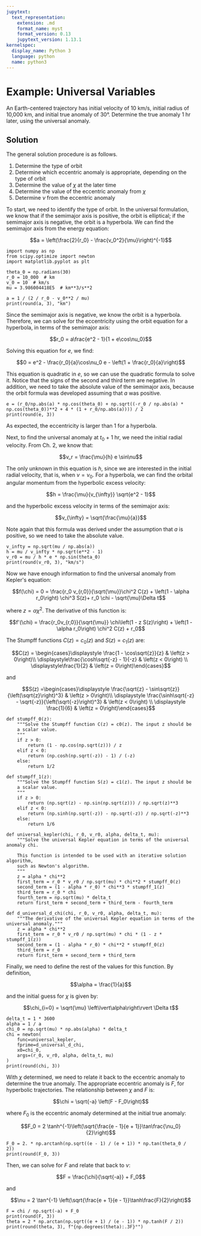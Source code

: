 ```yaml
---
jupytext:
  text_representation:
    extension: .md
    format_name: myst
    format_version: 0.13
    jupytext_version: 1.13.1
kernelspec:
  display_name: Python 3
  language: python
  name: python3
---
```


# Example: Universal Variables

An Earth-centered trajectory has initial velocity of 10 km/s, initial radius of 10,000 km, and initial true anomaly of 30°. Determine the true anomaly 1 hr later, using the universal anomaly.

## Solution

The general solution procedure is as follows.

1. Determine the type of orbit
2. Determine which eccentric anomaly is appropriate, depending on the type of orbit
3. Determine the value of $\chi$ at the later time
4. Determine the value of the eccentric anomaly from $\chi$
5. Determine $\nu$ from the eccentric anomaly

To start, we need to identify the type of orbit. In the universal formulation, we know that if the semimajor axis is positive, the orbit is elliptical; if the semimajor axis is negative, the orbit is a hyperbola. We can find the semimajor axis from the energy equation:

$$a = \left(\frac{2}{r_0} - \frac{v_0^2}{\mu}\right)^{-1}$$

```{code-cell} ipython3
import numpy as np
from scipy.optimize import newton
import matplotlib.pyplot as plt

theta_0 = np.radians(30)
r_0 = 10_000  # km
v_0 = 10  # km/s
mu = 3.986004418E5  # km**3/s**2

a = 1 / (2 / r_0 - v_0**2 / mu)
print(round(a, 3), "km")
```

Since the semimajor axis is negative, we know the orbit is a hyperbola. Therefore, we can solve for the eccentricity using the orbit equation for a hyperbola, in terms of the semimajor axis:

$$r_0 = a\frac{e^2 - 1}{1 + e\cos\nu_0}$$

Solving this equation for $e$, we find:

$$0 = e^2 - \frac{r_0}{a}\cos\nu_0 e - \left(1 + \frac{r_0}{a}\right)$$

This equation is quadratic in $e$, so we can use the quadratic formula to solve it. Notice that the signs of the second and third term are negative. In addition, we need to take the absolute value of the semimajor axis, because the orbit formula was developed assuming that $a$ was positive.

```{code-cell} ipython3
e = (r_0/np.abs(a) * np.cos(theta_0) + np.sqrt((-r_0 / np.abs(a) * np.cos(theta_0))**2 + 4 * (1 + r_0/np.abs(a)))) / 2
print(round(e, 3))
```

As expected, the eccentricity is larger than 1 for a hyperbola.

Next, to find the universal anomaly at $t_0$ + 1 hr, we need the initial radial velocity. From Ch. 2, we know that:

$$v_r = \frac{\mu}{h} e \sin\nu$$

The only unknown in this equation is $h$, since we are interested in the initial radial velocity, that is, when $\nu = \nu_0$. For a hyperbola, we can find the orbital angular momentum from the hyperbolic excess velocity:

$$h = \frac{\mu}{v_{\infty}} \sqrt{e^2 - 1}$$

and the hyperbolic excess velocity in terms of the semimajor axis:

$$v_{\infty} = \sqrt{\frac{\mu}{a}}$$

Note again that this formula was derived under the assumption that $a$ is positive, so we need to take the absolute value.

```{code-cell} ipython3
v_infty = np.sqrt(mu / np.abs(a))
h = mu / v_infty * np.sqrt(e**2 - 1)
v_r0 = mu / h * e * np.sin(theta_0)
print(round(v_r0, 3), "km/s")
```

Now we have enough information to find the universal anomaly from Kepler's equation:

$$f(\chi) = 0 = \frac{r_0 v_{r,0}}{\sqrt{\mu}}\chi^2 C(z) + \left(1 - \alpha r_0\right) \chi^3 S(z)+ r_0 \chi - \sqrt{\mu}\Delta t$$

where $z = \alpha\chi^2$. The derivative of this function is:

$$f'(\chi) = \frac{r_0v_{r,0}}{\sqrt{\mu}} \chi\left(1 - z S(z)\right) + \left(1 - \alpha r_0\right) \chi^2 C(z) + r_0$$

The Stumpff functions $C(z) = c_0(z)$ and $S(z) = c_1(z)$ are:

$$C(z) = \begin{cases}\displaystyle \frac{1 - \cos\sqrt{z}}{z} & \left(z > 0\right)\\ \displaystyle\frac{\cosh\sqrt{-z} - 1}{-z} & \left(z < 0\right) \\ \displaystyle\frac{1}{2} & \left(z = 0\right)\end{cases}$$

and

$$S(z) =\begin{cases}\displaystyle \frac{\sqrt{z} - \sin\sqrt{z}}{\left(\sqrt{z}\right)^3} & \left(z > 0\right)\\ \displaystyle \frac{\sinh\sqrt{-z} - \sqrt{-z}}{\left(\sqrt{-z}\right)^3} & \left(z < 0\right) \\ \displaystyle \frac{1}{6} & \left(z = 0\right)\end{cases}$$

```{code-cell} ipython3
def stumpff_0(z):
    """Solve the Stumpff function C(z) = c0(z). The input z should be
    a scalar value.
    """
    if z > 0:
        return (1 - np.cos(np.sqrt(z))) / z
    elif z < 0:
        return (np.cosh(np.sqrt(-z)) - 1) / (-z)
    else:
        return 1/2

def stumpff_1(z):
    """Solve the Stumpff function S(z) = c1(z). The input z should be
    a scalar value.
    """
    if z > 0:
        return (np.sqrt(z) - np.sin(np.sqrt(z))) / np.sqrt(z)**3
    elif z < 0:
        return (np.sinh(np.sqrt(-z)) - np.sqrt(-z)) / np.sqrt(-z)**3
    else:
        return 1/6

def universal_kepler(chi, r_0, v_r0, alpha, delta_t, mu):
    """Solve the universal Kepler equation in terms of the universal anomaly chi.
    
    This function is intended to be used with an iterative solution algorithm,
    such as Newton's algorithm.
    """
    z = alpha * chi**2
    first_term = r_0 * v_r0 / np.sqrt(mu) * chi**2 * stumpff_0(z)
    second_term = (1 - alpha * r_0) * chi**3 * stumpff_1(z)
    third_term = r_0 * chi
    fourth_term = np.sqrt(mu) * delta_t
    return first_term + second_term + third_term - fourth_term

def d_universal_d_chi(chi, r_0, v_r0, alpha, delta_t, mu):
    """The derivative of the universal Kepler equation in terms of the universal anomaly."""
    z = alpha * chi**2
    first_term = r_0 * v_r0 / np.sqrt(mu) * chi * (1 - z * stumpff_1(z))
    second_term = (1 - alpha * r_0) * chi**2 * stumpff_0(z)
    third_term = r_0
    return first_term + second_term + third_term
```

Finally, we need to define the rest of the values for this function. By definition,

$$\alpha = \frac{1}{a}$$

and the initial guess for $\chi$ is given by:

$$\chi_{i=0} = \sqrt{\mu} \left\lvert\alpha\right\rvert \Delta t$$

```{code-cell} ipython3
delta_t = 1 * 3600
alpha = 1 / a
chi_0 = np.sqrt(mu) * np.abs(alpha) * delta_t
chi = newton(
    func=universal_kepler,
    fprime=d_universal_d_chi,
    x0=chi_0,
    args=(r_0, v_r0, alpha, delta_t, mu)
)
print(round(chi, 3))
```

With $\chi$ determined, we need to relate it back to the eccentric anomaly to determine the true anomaly. The appropriate eccentric anomaly is $F$, for hyperbolic trajectories. The relationship between $\chi$ and $F$ is:

$$\chi = \sqrt{-a} \left(F - F_0\right)$$

where $F_0$ is the eccentric anomaly determined at the initial true anomaly:

$$F_0 = 2 \tanh^{-1}\left(\sqrt{\frac{e - 1}{e + 1}}\tan\frac{\nu_0}{2}\right)$$

```{code-cell} ipython3
F_0 = 2. * np.arctanh(np.sqrt((e - 1) / (e + 1)) * np.tan(theta_0 / 2))
print(round(F_0, 3))
```

Then, we can solve for $F$ and relate that back to $\nu$:

$$F = \frac{\chi}{\sqrt{-a}} + F_0$$

and

$$\nu = 2 \tan^{-1} \left(\sqrt{\frac{e + 1}{e - 1}}\tanh\frac{F}{2}\right)$$

```{code-cell} ipython3
F = chi / np.sqrt(-a) + F_0
print(round(F, 3))
theta = 2 * np.arctan(np.sqrt((e + 1) / (e - 1)) * np.tanh(F / 2))
print(round(theta, 3), f"{np.degrees(theta):.3F}°")
```
